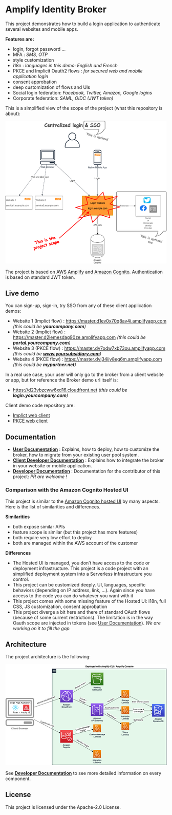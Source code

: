 # Amplify Identity Broker

This project demonstrates how to build a login application to authenticate several websites and mobile apps.

__Features are:__

* login, forgot password ...
* MFA : _SMS, OTP_
* style customization
* i18n : _languages in this demo: English and French_
* PKCE and Implicit Oauth2 flows : _for secured web and mobile application login_
* consent approbation
* deep customization of flows and UIs
* Social login federation: _Facebook, Twitter, Amazon, Google logins_
* Corporate federation: _SAML, OIDC (JWT token)_

This is a simplified view of the scope of the project (what this repository is about):

![Projet Scope Image](Documentation/Images/SimplifiedProjectScope.png "Simplified Project Scope")

The project is based on [AWS Amplify](https://aws.amazon.com/amplify/) and [Amazon Cognito](https://aws.amazon.com/cognito/). Authentication is based on standard JWT token.

## Live demo

You can sign-up, sign-in, try SSO from any of these client application demos:

* Website 1 (Implict flow) : https://master.d1ev0x70q8av4i.amplifyapp.com _(this could be __yourcompany.com__)_
* Website 2 (Implict flow) : https://master.d2lemesdag90ze.amplifyapp.com _(this could be __portal.yourcompany.com__)_
* Website 3 (PKCE flow) : https://master.dv7odw7xb73ou.amplifyapp.com _(this could be __www.yoursubsidiary.com__)_
* Website 4 (PKCE flow) : https://master.dvj34ijv8eg6m.amplifyapp.com _(this could be __mypartner.net__)_

In a real use case, your user will only go to the broker from a client website or app, but for reference the Broker demo url itself is: 

* https://d23vbzcww6xd16.cloudfront.net _(this could be __login.yourcompany.com__)_

Client demo code repository are:

* [Implict web client](https://github.com/xavierraffin/amplify-identity-broker-implicit-client)
* [PKCE web client](https://github.com/xavierraffin/amplify-identity-broker-pkce-client)

## Documentation

- __[User Documentation](Documentation/UserDocumentation.md)__ : Explains, how to deploy, how to customize the broker, how to migrate from your existing user pool system.
- __[Client Developer Documentation](Documentation/ClientDeveloperDocumentation.md)__ : Explains how to integrate the broker in your website or mobile application.
- __[Developer Documentation](Documentation/DeveloperDocumentation.md)__ : Documentation for the contributor of this project: _PR are welcome !_

### Comparison with the Amazon Cognito Hosted UI

This project is similar to the [Amazon Cognito hosted UI](https://docs.aws.amazon.com/cognito/latest/developerguide/cognito-user-pools-app-integration.html) by many aspects. Here is the list of similarities and differences.

__Similarities__

* both expose similar APIs
* feature scope is similar (but this project has more features)
* both require very low effort to deploy
* both are managed within the AWS account of the customer

__Differences__

* The Hosted UI is managed, you don’t have access to the code or deployment infrastructure. This project is a code project with an simplified deployment system into a Serverless infrastructure you control.
* This project can be customized deeply. UI, languages, specific behaviors (depending on IP address, link, ...). Again since you have access to the code you can do whatever you want with it
* This project comes with some missing feature of the Hosted UI: i18n, full CSS, JS customization, consent approbation
* This project diverge a bit here and there of standard OAuth flows (because of some current restrictions). The limitation is in the way Oauth scope are injected in tokens (see [User Documentation](Documentation/UserDocumentation.md)). _We are working on it to fill the gap._

## Architecture

The project architecture is the following:

![Projet Architecture Image](Documentation/Images/DeployedArchitecture.png "Projet Architecture")

See __[Developer Documentation](Documentation/DeveloperDocumentation.md)__ to see more detailed information on every component. 

## License

This project is licensed under the Apache-2.0 License.
